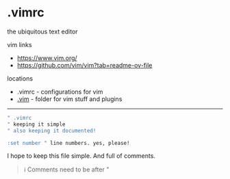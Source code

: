 # .vimrc
the ubiquitous text editor

vim links
- https://www.vim.org/
- https://github.com/vim/vim?tab=readme-ov-file


locations
- .vimrc - configurations for vim
- [.vim](vim.md) - folder for vim stuff and plugins


---


```sh
" .vimrc
" keeping it simple
" also keeping it documented!

:set number " line numbers. yes, please!
```


I hope to keep this file simple.
And full of comments.
>ℹ️ Comments need to be after "